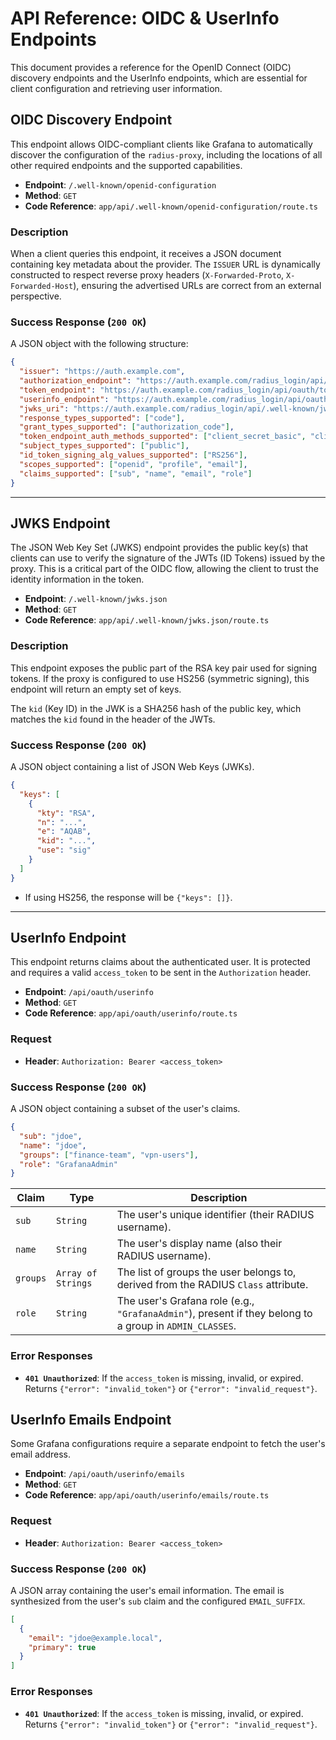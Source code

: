 # API Reference: OIDC & UserInfo Endpoints

This document provides a reference for the OpenID Connect (OIDC) discovery endpoints and the UserInfo endpoints, which are essential for client configuration and retrieving user information.

## OIDC Discovery Endpoint

This endpoint allows OIDC-compliant clients like Grafana to automatically discover the configuration of the `radius-proxy`, including the locations of all other required endpoints and the supported capabilities.

-   **Endpoint**: `/.well-known/openid-configuration`
-   **Method**: `GET`
-   **Code Reference**: `app/api/.well-known/openid-configuration/route.ts`

### Description

When a client queries this endpoint, it receives a JSON document containing key metadata about the provider. The `ISSUER` URL is dynamically constructed to respect reverse proxy headers (`X-Forwarded-Proto`, `X-Forwarded-Host`), ensuring the advertised URLs are correct from an external perspective.

### Success Response (`200 OK`)

A JSON object with the following structure:

```json
{
  "issuer": "https://auth.example.com",
  "authorization_endpoint": "https://auth.example.com/radius_login/api/oauth/authorize",
  "token_endpoint": "https://auth.example.com/radius_login/api/oauth/token",
  "userinfo_endpoint": "https://auth.example.com/radius_login/api/oauth/userinfo",
  "jwks_uri": "https://auth.example.com/radius_login/api/.well-known/jwks.json",
  "response_types_supported": ["code"],
  "grant_types_supported": ["authorization_code"],
  "token_endpoint_auth_methods_supported": ["client_secret_basic", "client_secret_post"],
  "subject_types_supported": ["public"],
  "id_token_signing_alg_values_supported": ["RS256"],
  "scopes_supported": ["openid", "profile", "email"],
  "claims_supported": ["sub", "name", "email", "role"]
}
```

---

## JWKS Endpoint

The JSON Web Key Set (JWKS) endpoint provides the public key(s) that clients can use to verify the signature of the JWTs (ID Tokens) issued by the proxy. This is a critical part of the OIDC flow, allowing the client to trust the identity information in the token.

-   **Endpoint**: `/.well-known/jwks.json`
-   **Method**: `GET`
-   **Code Reference**: `app/api/.well-known/jwks.json/route.ts`

### Description

This endpoint exposes the public part of the RSA key pair used for signing tokens. If the proxy is configured to use HS256 (symmetric signing), this endpoint will return an empty set of keys.

The `kid` (Key ID) in the JWK is a SHA256 hash of the public key, which matches the `kid` found in the header of the JWTs.

### Success Response (`200 OK`)

A JSON object containing a list of JSON Web Keys (JWKs).

```json
{
  "keys": [
    {
      "kty": "RSA",
      "n": "...",
      "e": "AQAB",
      "kid": "...",
      "use": "sig"
    }
  ]
}
```

-   If using HS256, the response will be `{"keys": []}`.

---

## UserInfo Endpoint

This endpoint returns claims about the authenticated user. It is protected and requires a valid `access_token` to be sent in the `Authorization` header.

-   **Endpoint**: `/api/oauth/userinfo`
-   **Method**: `GET`
-   **Code Reference**: `app/api/oauth/userinfo/route.ts`

### Request

-   **Header**: `Authorization: Bearer <access_token>`

### Success Response (`200 OK`)

A JSON object containing a subset of the user's claims.

```json
{
  "sub": "jdoe",
  "name": "jdoe",
  "groups": ["finance-team", "vpn-users"],
  "role": "GrafanaAdmin"
}
```

| Claim    | Type               | Description                                                                                             |
| -------- | ------------------ | ------------------------------------------------------------------------------------------------------- |
| `sub`    | `String`           | The user's unique identifier (their RADIUS username).                                                  |
| `name`   | `String`           | The user's display name (also their RADIUS username).                                                  |
| `groups` | `Array of Strings` | The list of groups the user belongs to, derived from the RADIUS `Class` attribute.                      |
| `role`   | `String`           | The user's Grafana role (e.g., `"GrafanaAdmin"`), present if they belong to a group in `ADMIN_CLASSES`. |

### Error Responses

-   **`401 Unauthorized`**: If the `access_token` is missing, invalid, or expired. Returns `{"error": "invalid_token"}` or `{"error": "invalid_request"}`.

## UserInfo Emails Endpoint

Some Grafana configurations require a separate endpoint to fetch the user's email address.

-   **Endpoint**: `/api/oauth/userinfo/emails`
-   **Method**: `GET`
-   **Code Reference**: `app/api/oauth/userinfo/emails/route.ts`

### Request

-   **Header**: `Authorization: Bearer <access_token>`

### Success Response (`200 OK`)

A JSON array containing the user's email information. The email is synthesized from the user's `sub` claim and the configured `EMAIL_SUFFIX`.

```json
[
  {
    "email": "jdoe@example.local",
    "primary": true
  }
]
```

### Error Responses

-   **`401 Unauthorized`**: If the `access_token` is missing, invalid, or expired. Returns `{"error": "invalid_token"}` or `{"error": "invalid_request"}`.
